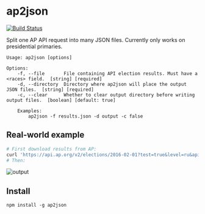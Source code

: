 # ap2json
[![Build Status](https://travis-ci.org/gabrielflorit/ap2json.svg?branch=master)](https://travis-ci.org/gabrielflorit/ap2json)

Split one AP API request into many JSON files. Currently only works on presidential primaries.

	Usage: ap2json [options]

	Options:
		-f, --file       File containing API election results. Must have a <races> field.  [string] [required]
		-d, --directory  Directory where ap2json will place the output JSON files.  [string] [required]
		-c, --clear      Whether to clear output directory before writing output files.  [boolean] [default: true]

		Examples:
			ap2json -f results.json -d output -c false

## Real-world example

```sh
# First download results from AP:
curl 'https://api.ap.org/v2/elections/2016-02-01?test=true&level=ru&apikey=<APTOKEN>&format=json' > ia.json
# Then:
```
![output](https://cloud.githubusercontent.com/assets/370976/12668272/e0ff613e-c622-11e5-964d-ac6fc4bef2b8.png)

## Install

`npm install -g ap2json`
